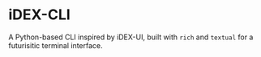 # iDEX-CLI 

A Python-based CLI inspired by iDEX-UI, built with `rich` and `textual` for a futurisitic terminal interface.